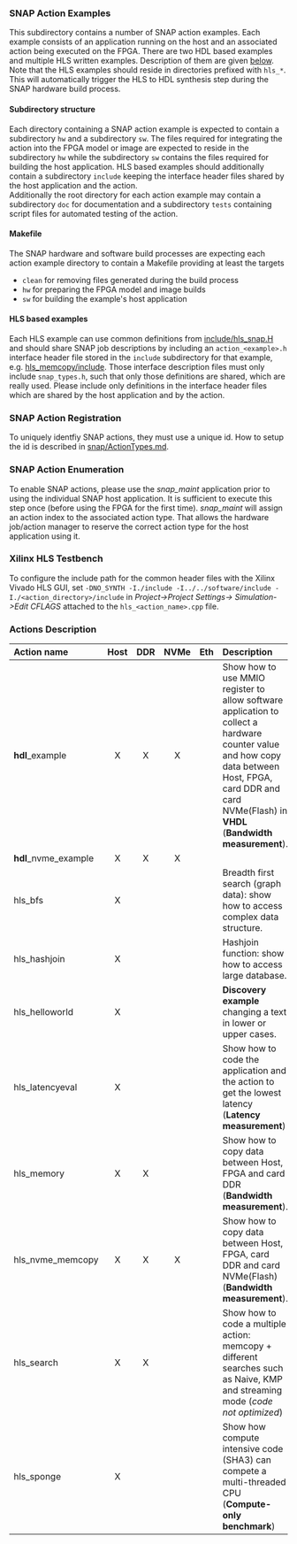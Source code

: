 ### SNAP Action Examples

This subdirectory contains a number of SNAP action examples. Each example consists of an application running on the host and an associated action being executed on the FPGA. There are two HDL based examples and multiple HLS written examples. Description of them are given [below](#actions-description).  
Note that the HLS examples should reside in directories prefixed with `hls_*`. This will automatically trigger the HLS to HDL synthesis step during the SNAP hardware build process.

#### Subdirectory structure
Each directory containing a SNAP action example is expected to contain a subdirectory `hw` and a subdirectory `sw`.
The files required for integrating the action into the FPGA model or image are expected to reside in the subdirectory `hw` while the subdirectory `sw` contains the files required for building the host application. HLS based examples should additionally contain a subdirectory `include` keeping the interface header files shared by the host application and the action.  
Additionally the root directory for each action example may contain a subdirectory `doc` for documentation and a subdirectory `tests` containing script files for automated testing of the action.

#### Makefile
The SNAP hardware and software build processes are expecting each action example directory to contain a Makefile providing at least the targets
- `clean` for removing files generated during the build process
- `hw` for preparing the FPGA model and image builds
- `sw` for building the example's host application

#### HLS based examples
Each HLS example can use common definitions from [include/hls_snap.H](./include/hls_snap.H) and should share SNAP job descriptions by including an `action_<example>.h` interface header file stored in the `include` subdirectory for that example, e.g. [hls_memcopy/include](./hls_memcopy/include). Those interface description files must only include `snap_types.h`, such that only those definitions are shared, which are really used. Please include only definitions in the interface header files which are shared by the host application and by the action.

### SNAP Action Registration

To uniquely identfiy SNAP actions, they must use a unique id. How to setup the id is described in [snap/ActionTypes.md](../ActionTypes.md).

### SNAP Action Enumeration

To enable SNAP actions, please use the *snap_maint* application prior to using the individual SNAP host application. It is sufficient to execute this step once (before using the FPGA for the first time). *snap_maint* will assign an action index to the associated action type. That allows the hardware job/action manager to reserve the correct action type for the host application using it.

### Xilinx HLS Testbench

To configure the include path for the common header files with the Xilinx Vivado HLS GUI, set `-DNO_SYNTH -I./include -I../../software/include -I./<action_directory>/include` in *Project->Project Settings-> Simulation->Edit CFLAGS* attached to the `hls_<action_name>.cpp` file.

### Actions Description

| Action name             |Host|DDR|NVMe|Eth| Description
|:------------------------|:--:|:-:|:--:|:-:|:--------------------------------------------------------------------------------
| **hdl**\_example        | X  | X | X  |   | Show how to use MMIO register to allow software application to collect a hardware counter value and how copy data between Host, FPGA, card DDR and card NVMe(Flash) in **VHDL** (**Bandwidth measurement**).
| **hdl**\_nvme_example   | X  | X | X  |   | 
| hls_bfs                 | X  |   |    |   | Breadth first search (graph data): show how to access complex data structure.
| hls_hashjoin            | X  |   |    |   | Hashjoin function: show how to access large database.
| hls_helloworld          | X  |   |    |   | **Discovery example** changing a text in lower or upper cases.
| hls_latencyeval         | X  |   |    |   | Show how to code the application and the action to get the lowest latency (**Latency measurement**)
| hls_memory              | X  | X |    |   | Show how to copy data between Host, FPGA and card DDR (**Bandwidth measurement**).
| hls_nvme_memcopy        | X  | X | X  |   | Show how to copy data between Host, FPGA, card DDR and card NVMe(Flash) (**Bandwidth measurement**).
| hls_search              | X  | X |    |   | Show how to code a multiple action: memcopy + different searches such as Naive, KMP and streaming mode (_code not optimized_)
| hls_sponge              | X  |   |    |   | Show how compute intensive code (SHA3) can compete a multi-threaded CPU (**Compute-only benchmark**)

